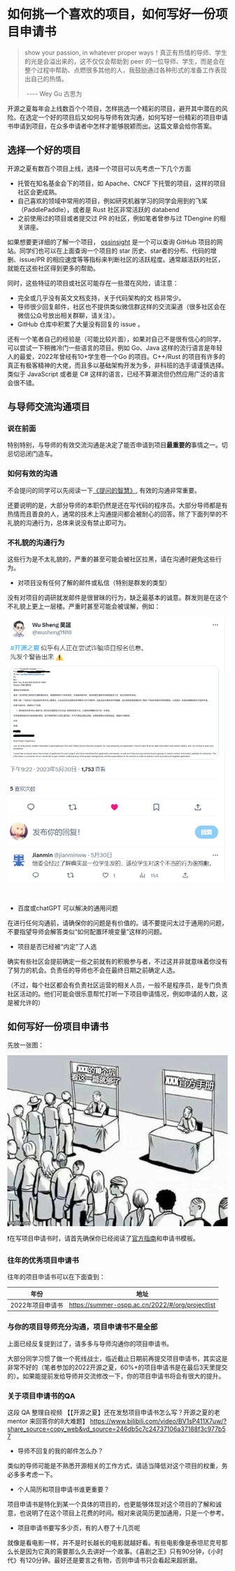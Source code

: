 # 如何挑一个喜欢的项目，如何写好一份项目申请书


> show your passion, in whatever proper ways！真正有热情的导师、学生的光是会溢出来的，这不仅仅会帮助到 peer 的一位导师、学生，而是会在整个过程中帮助、点燃很多其他的人，我鼓励通过各种形式的准备工作表现出自己的热情。
>
> ​                                                                                                              ---- Wey Gu 古思为

开源之夏每年会上线数百个个项目，怎样挑选一个精彩的项目，避开其中潜在的风险。在选定一个好的项目后又如何与导师有效沟通，如何写好一份精彩的项目申请书申请到项目，在众多申请者中怎样才能够脱颖而出。这篇文章会给你答案。


## 选择一个好的项目

开源之夏有数百个项目上线，选择一个项目可以先考虑一下几个方面

- 托管在知名基金会下的项目，如 Apache、CNCF 下托管的项目，这样的项目社区会更成熟。
- 自己喜欢的领域中常用的项目，例如研究机器学习的同学会用到的飞桨（PaddlePaddle），或者是 Rust 社区非常活跃的 databend
- 之前使用过的项目或者提交过 PR 的社区，例如笔者曾参与过 TDengine 的相关讲座。



如果想要更详细的了解一个项目， [ossinsight](https://ossinsight.io/) 是一个可以查询 GitHub 项目的网站。同学们也可以在上面查询一个项目的 star 历史、star者的分布、代码的增删、issue/PR 的相应速度等等指标来判断社区的活跃程度。通常越活跃的社区，就能在这些社区得到更多的帮助。



同时，这些特征的项目或社区可能存在一些潜在风险，请注意：

- 完全或几乎没有英文文档支持，关于代码架构的文 档非常少。
- 导师很少回复邮件，社区也不提供类似微信群这样的交流渠道（很多社区会在微信公众号放出相关群聊，请关注）。
- GitHub 仓库中积累了大量没有回复的 issue 。



还有一个笔者自己的经验是（可能比较片面），如果对自己不是很有信心的同学，可以尝试一下稍微冷门一些语言的项目。例如 Go、Java 这样的流行语言是年轻人的最爱，2022年曾经有10+学生卷一个Go 的项目。C++/Rust 的项目有许多的真正有极客精神的大佬，而且多以基础架构开发为多，非科班的选手请谨慎选择。类似于 JavaScript 或者是 C# 这样的语言，已经不算潮流但仍然应用广泛的语言会很不错。



## 与导师交流沟通项目

### 说在前面

特别特别，与导师的有效交流沟通是决定了能否申请到项目**最重要的**事情之一。切忌切忌闭门造车。

### 如何有效的沟通

不会提问的同学可以先阅读一下[《提问的智慧》](https://github.com/ryanhanwu/How-To-Ask-Questions-The-Smart-Way/blob/main/README-zh_CN.md), 有效的沟通非常重要。

还要说明的是，大部分导师的本职仍然是还在写代码的程序员。大部分导师都是有热情而且善良的人，通常的技术上沟通提问都会被耐心的回答。除了下面列举的不礼貌的沟通行为，总体来说没有禁止即可为。

### 不礼貌的沟通行为

这些行为是不太礼貌的，严重的甚至可能会被社区拉黑，请在沟通时避免这些行为。

- 对项目没有任何了解的邮件或私信（特别是群发的类型）

没有对项目的调研就发邮件是很冒昧的行为，缺乏最基本的诚意。群发则是在这个不礼貌上更上一层楼。严重时甚至可能会被误解，例如：

![image-20230605115247205](./assets/image-20230605115247205.png)

​	



- 百度或chatGPT 可以解决的通用问题

在进行任何沟通前，请确保你的问题是有价值的。请不要提问太过于通用的问题，不要指望导师会解答类似“如何配置环境变量”这样的问题。



- 项目是否已经被“内定”了人选

确实有些社区会提前确定一些之前就有的积极参与者，不过这并非就意味着你没有了努力的机会。负责任的导师也不会在最终日期之前确定人选。

（不过，每个社区都会有负责社区运营的相关人员，一般不是程序员，是专门负责社区活动的。他们可能会很乐意帮忙打听一下项目申请情况，例如申请的人数，这是被允许的）






## 如何写好一份项目申请书

先放一张图：

![image-20230605110735830](./assets/image-20230605110735830.png)

❗在写项目申请书时，请首先确保你已经阅读了[官方指南](https://summer-ospp.ac.cn/help/proj_apply/)和申请书模板。





### 往年的优秀项目申请书

往年的项目申请书可以在下面查到：

| 年份             | 地址                                             |
| ---------------- | ------------------------------------------------ |
| 2022年项目申请书 | https://summer-ospp.ac.cn/2022/#/org/projectlist |



### 与你的项目导师充分沟通，项目申请书不是全部

上面已经反复提到过了，请多多与导师沟通你的项目申请书。

大部分同学习惯了做一个死线战士，临近截止日期前再提交项目申请书，其实这是非常不好的（笔者参加的2022开源之夏，60%+的项目申请书是在最后3天里提交的）。如果能提前发给导师并交流修改一下，你的项目申请书将会有很大的提升。





### 关于项目申请书的QA

这段 QA 整理自视频 【【开源之夏】还在发愁项目申请书怎么写？开源之夏的老 mentor 来回答你的8大难题】 https://www.bilibili.com/video/BV1sP411X7uw/?share_source=copy_web&vd_source=246db5c7c24737106a37188f3c977b57



- 导师不回复的我的邮件怎么办？

类似的导师可能是不熟悉开源相关的工作方式，请适当降低对这个项目的权重，务必多多考虑一下。

- 个人简历和项目申请书谁更重要？

项目申请书是特化到某一个具体的项目的，也更能够体现对这个项目的了解和诚意，也说明了在这个项目上花费的时间。相对来说简历更加通用，只是一个参考。

- 项目申请书要写多少页，有的人卷了十几页呢

就像是看电影一样，并不是时长越长的电影就越好看。有些电影像是泰坦尼克号那么长是因为它真的需要那么久去讲好一个故事。《喜剧之王》只有90分钟，《小时代》有120分钟。最好还是要言之有物，否则申请书只会看起来超折磨。


